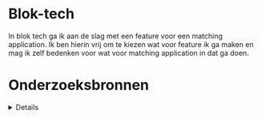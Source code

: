 # Blok-tech

In blok tech ga ik aan de slag met een feature voor een matching application. Ik ben hierin vrij om te kiezen wat voor feature ik ga maken en mag ik zelf bedenken voor wat voor matching application in dat ga doen.

# Onderzoeksbronnen
<details>
  https://git-scm.com/book/en/v2
  
</details>
